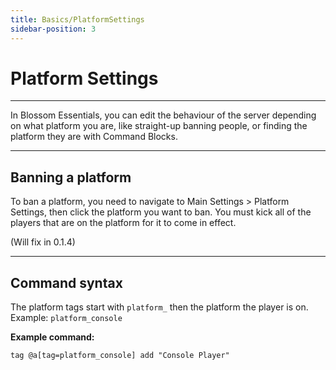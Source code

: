 ```yaml
---
title: Basics/PlatformSettings
sidebar-position: 3
---
```

# Platform Settings

------------

In Blossom Essentials, you can edit the behaviour of the server depending on what platform you are, like straight-up banning people, or finding the platform they are with Command Blocks.

------------

## Banning a platform

To ban a platform, you need to navigate to Main Settings > Platform Settings, then click the platform you want to ban. You must kick all of the players that are on the platform for it to come in effect.

(Will fix in 0.1.4)

---------------------

## Command syntax

The platform tags start with `platform_` then the platform the player is on. Example: `platform_console`

**Example command:**

`tag @a[tag=platform_console] add "Console Player"`
